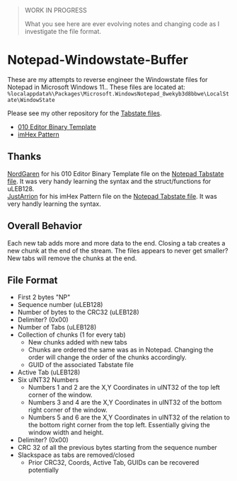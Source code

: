 > WORK IN PROGRESS
>
> What you see here are ever evolving notes and changing code as I investigate the file format.

# Notepad-Windowstate-Buffer

These are my attempts to reverse engineer the Windowstate files for Notepad in Microsoft Windows 11.. These files are located at: `%localappdata%\Packages\Microsoft.WindowsNotepad_8wekyb3d8bbwe\LocalState\WindowState`

Please see my other repository for the [Tabstate files](https://github.com/ogmini/Notepad-Tabstate-Buffer). 

- [010 Editor Binary Template](https://github.com/ogmini/Notepad-Windowstate-Buffer/tree/main/Templates/Notepad-WindowState.bt)
- [imHex Pattern](https://github.com/ogmini/Notepad-Windowstate-Buffer/blob/main/Templates/Notepad-WindowState.hexpat)

## Thanks

[NordGaren](https://github.com/Nordgaren) for his 010 Editor Binary Template file on the [Notepad Tabstate file](https://github.com/Nordgaren/tabstate-util/blob/master/TabState.bt). It was very handy learning the syntax and the struct/functions for uLEB128.     
[JustArrion](https://github.com/JustArion) for his imHex Pattern file on the [Notepad Tabstate file](https://github.com/JustArion/Notepad-Tabs/blob/main/ImHex-Patterns/NotepadTab.hexpat). It was very handly learning the syntax.   

## Overall Behavior

Each new tab adds more and more data to the end. Closing a tab creates a new chunk at the end of the stream. The files appears to never get smaller? New tabs will remove the chunks at the end.

## File Format

 - First 2 bytes "NP"
 - Sequence number (uLEB128)
 - Number of bytes to the CRC32 (uLEB128)
 - Delimiter? (0x00)
 - Number of Tabs (uLEB128)
 - Collection of chunks (1 for every tab)
   - New chunks added with new tabs
   - Chunks are ordered the same was as in Notepad. Changing the order will change the order of the chunks accordingly.
   - GUID of the associated Tabstate file
 - Active Tab (uLEB128)
 - Six uINT32 Numbers
   - Numbers 1 and 2 are the X,Y Coordinates in uINT32 of the top left corner of the window.
   - Numbers 3 and 4 are the X,Y Coordinates in uINT32 of the bottom right corner of the window.
   - Numbers 5 and 6 are the X,Y Coordinates in uINT32 of the relation to the bottom right corner from the top left. Essentially giving the window width and height.
 - Delimiter? (0x00)
 - CRC 32 of all the previous bytes starting from the sequence number
 - Slackspace as tabs are removed/closed
   - Prior CRC32, Coords, Active Tab, GUIDs can be recovered potentially



